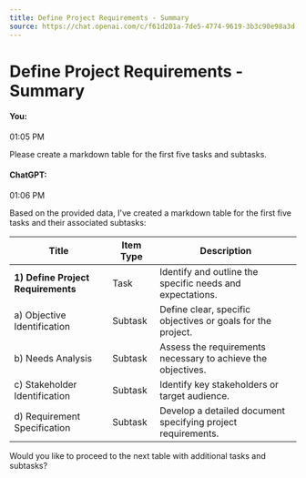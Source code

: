 ```yaml
---
title: Define Project Requirements - Summary
source: https://chat.openai.com/c/f61d201a-7de5-4774-9619-3b3c90e98a3d
---
```


# Define Project Requirements - Summary

#### You:
<time datetime="2024-03-12T17:05:46.692Z" title="3/12/2024, 1:05:46 PM">01:05 PM</time>

Please create a markdown table for the first five tasks and subtasks.

#### ChatGPT:
<time datetime="2024-03-12T17:06:16.343Z" title="3/12/2024, 1:06:16 PM">01:06 PM</time>

Based on the provided data, I've created a markdown table for the first five tasks and their associated subtasks:

| Title                              | Item Type | Description                                                  |
| ---------------------------------- | --------- | ------------------------------------------------------------ |
| **1) Define Project Requirements** | Task      | Identify and outline the specific needs and expectations.    |
| a) Objective Identification        | Subtask   | Define clear, specific objectives or goals for the project.  |
| b) Needs Analysis                  | Subtask   | Assess the requirements necessary to achieve the objectives. |
| c) Stakeholder Identification      | Subtask   | Identify key stakeholders or target audience.                |
| d) Requirement Specification       | Subtask   | Develop a detailed document specifying project requirements. |

Would you like to proceed to the next table with additional tasks and subtasks?
